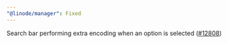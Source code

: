```yaml
---
"@linode/manager": Fixed
---
```


Search bar performing extra encoding when an option is selected ([#12808](https://github.com/linode/manager/pull/12808))
